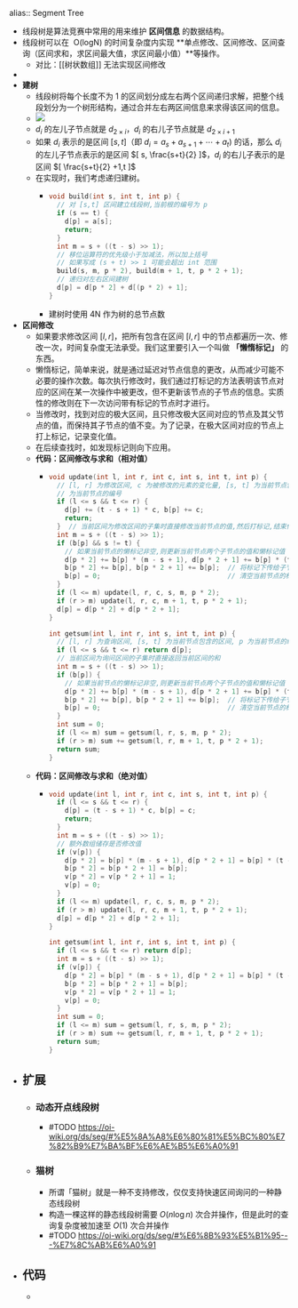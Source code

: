 alias:: Segment Tree

- 线段树是算法竞赛中常用的用来维护 **区间信息** 的数据结构。
- 线段树可以在  O(logN) 的时间复杂度内实现 **单点修改、区间修改、区间查询（区间求和，求区间最大值，求区间最小值）**等操作。
	- 对比：[[树状数组]] 无法实现区间修改
-
- **建树**
	- 线段树将每个长度不为 1 的区间划分成左右两个区间递归求解，把整个线段划分为一个树形结构，通过合并左右两区间信息来求得该区间的信息。
	- ![](https://oi-wiki.org/ds/images/segt1.svg)
	- $d_i$ 的左儿子节点就是 $d_{2\times i}$，$d_i$ 的右儿子节点就是 $d_{2\times i+1}$
	- 如果 $d_i$ 表示的是区间 $[s,t]$（即 $d_i=a_s+a_{s+1}+ \cdots +a_t$) 的话，那么 $d_i$ 的左儿子节点表示的是区间 $[ s, \frac{s+t}{2} ]$，$d_i$ 的右儿子表示的是区间 $[ \frac{s+t}{2} +1,t ]$
	- 在实现时，我们考虑递归建树。
		- ```c++
		  void build(int s, int t, int p) {
		    // 对 [s,t] 区间建立线段树,当前根的编号为 p
		    if (s == t) {
		      d[p] = a[s];
		      return;
		    }
		    int m = s + ((t - s) >> 1);
		    // 移位运算符的优先级小于加减法，所以加上括号
		    // 如果写成 (s + t) >> 1 可能会超出 int 范围
		    build(s, m, p * 2), build(m + 1, t, p * 2 + 1);
		    // 递归对左右区间建树
		    d[p] = d[p * 2] + d[(p * 2) + 1];
		  }
		  ```
		- 建树时使用 4N 作为树的总节点数
- **区间修改**
	- 如果要求修改区间 $[l,r]$，把所有包含在区间 $[l,r]$ 中的节点都遍历一次、修改一次，时间复杂度无法承受。我们这里要引入一个叫做 **「懒惰标记」** 的东西。
	- 懒惰标记，简单来说，就是通过延迟对节点信息的更改，从而减少可能不必要的操作次数。每次执行修改时，我们通过打标记的方法表明该节点对应的区间在某一次操作中被更改，但不更新该节点的子节点的信息。实质性的修改则在下一次访问带有标记的节点时才进行。
	- 当修改时，找到对应的极大区间，且只修改极大区间对应的节点及其父节点的值，而保持其子节点的值不变。为了记录，在极大区间对应的节点上打上标记，记录变化值。
	- 在后续查找时，如发现标记则向下应用。
	- **代码：区间修改与求和（相对值）**
		- ```c++
		  void update(int l, int r, int c, int s, int t, int p) {
		    // [l, r] 为修改区间, c 为被修改的元素的变化量, [s, t] 为当前节点包含的区间, p
		    // 为当前节点的编号
		    if (l <= s && t <= r) {
		      d[p] += (t - s + 1) * c, b[p] += c;
		      return;
		    }  // 当前区间为修改区间的子集时直接修改当前节点的值,然后打标记,结束修改
		    int m = s + ((t - s) >> 1);
		    if (b[p] && s != t) {
		      // 如果当前节点的懒标记非空,则更新当前节点两个子节点的值和懒标记值
		      d[p * 2] += b[p] * (m - s + 1), d[p * 2 + 1] += b[p] * (t - m);
		      b[p * 2] += b[p], b[p * 2 + 1] += b[p];  // 将标记下传给子节点
		      b[p] = 0;                                // 清空当前节点的标记
		    }
		    if (l <= m) update(l, r, c, s, m, p * 2);
		    if (r > m) update(l, r, c, m + 1, t, p * 2 + 1);
		    d[p] = d[p * 2] + d[p * 2 + 1];
		  }
		  
		  int getsum(int l, int r, int s, int t, int p) {
		    // [l, r] 为查询区间, [s, t] 为当前节点包含的区间, p 为当前节点的编号
		    if (l <= s && t <= r) return d[p];
		    // 当前区间为询问区间的子集时直接返回当前区间的和
		    int m = s + ((t - s) >> 1);
		    if (b[p]) {
		      // 如果当前节点的懒标记非空,则更新当前节点两个子节点的值和懒标记值
		      d[p * 2] += b[p] * (m - s + 1), d[p * 2 + 1] += b[p] * (t - m);
		      b[p * 2] += b[p], b[p * 2 + 1] += b[p];  // 将标记下传给子节点
		      b[p] = 0;                                // 清空当前节点的标记
		    }
		    int sum = 0;
		    if (l <= m) sum = getsum(l, r, s, m, p * 2);
		    if (r > m) sum += getsum(l, r, m + 1, t, p * 2 + 1);
		    return sum;
		  }
		  ```
	- **代码：区间修改与求和（绝对值）**
		- ```c++
		  void update(int l, int r, int c, int s, int t, int p) {
		    if (l <= s && t <= r) {
		      d[p] = (t - s + 1) * c, b[p] = c;
		      return;
		    }
		    int m = s + ((t - s) >> 1);
		    // 额外数组储存是否修改值
		    if (v[p]) {
		      d[p * 2] = b[p] * (m - s + 1), d[p * 2 + 1] = b[p] * (t - m);
		      b[p * 2] = b[p * 2 + 1] = b[p];
		      v[p * 2] = v[p * 2 + 1] = 1;
		      v[p] = 0;
		    }
		    if (l <= m) update(l, r, c, s, m, p * 2);
		    if (r > m) update(l, r, c, m + 1, t, p * 2 + 1);
		    d[p] = d[p * 2] + d[p * 2 + 1];
		  }
		  
		  int getsum(int l, int r, int s, int t, int p) {
		    if (l <= s && t <= r) return d[p];
		    int m = s + ((t - s) >> 1);
		    if (v[p]) {
		      d[p * 2] = b[p] * (m - s + 1), d[p * 2 + 1] = b[p] * (t - m);
		      b[p * 2] = b[p * 2 + 1] = b[p];
		      v[p * 2] = v[p * 2 + 1] = 1;
		      v[p] = 0;
		    }
		    int sum = 0;
		    if (l <= m) sum = getsum(l, r, s, m, p * 2);
		    if (r > m) sum += getsum(l, r, m + 1, t, p * 2 + 1);
		    return sum;
		  }
		  ```
- ## 扩展
	- ### 动态开点线段树
		- #TODO https://oi-wiki.org/ds/seg/#%E5%8A%A8%E6%80%81%E5%BC%80%E7%82%B9%E7%BA%BF%E6%AE%B5%E6%A0%91
	- ### 猫树
		- 所谓「猫树」就是一种不支持修改，仅仅支持快速区间询问的一种静态线段树
		- 构造一棵这样的静态线段树需要 $O(n\log{n})$ 次合并操作，但是此时的查询复杂度被加速至 $O(1)$ 次合并操作
		- #TODO https://oi-wiki.org/ds/seg/#%E6%8B%93%E5%B1%95---%E7%8C%AB%E6%A0%91
- ## 代码
	- ```go
	  ```